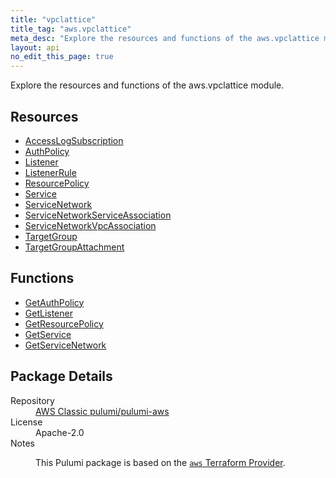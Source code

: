 ```yaml
---
title: "vpclattice"
title_tag: "aws.vpclattice"
meta_desc: "Explore the resources and functions of the aws.vpclattice module."
layout: api
no_edit_this_page: true
---
```


<!-- WARNING: this file was generated by Pulumi Docs Generator. -->
<!-- Do not edit by hand unless you're certain you know what you are doing! -->

Explore the resources and functions of the aws.vpclattice module.

<h2 id="resources">Resources</h2>
<ul class="api">
    <li><a href="accesslogsubscription/" title="AccessLogSubscription"><span class="api-symbol api-symbol--resource"></span>AccessLogSubscription</a></li>
    <li><a href="authpolicy/" title="AuthPolicy"><span class="api-symbol api-symbol--resource"></span>AuthPolicy</a></li>
    <li><a href="listener/" title="Listener"><span class="api-symbol api-symbol--resource"></span>Listener</a></li>
    <li><a href="listenerrule/" title="ListenerRule"><span class="api-symbol api-symbol--resource"></span>ListenerRule</a></li>
    <li><a href="resourcepolicy/" title="ResourcePolicy"><span class="api-symbol api-symbol--resource"></span>ResourcePolicy</a></li>
    <li><a href="service/" title="Service"><span class="api-symbol api-symbol--resource"></span>Service</a></li>
    <li><a href="servicenetwork/" title="ServiceNetwork"><span class="api-symbol api-symbol--resource"></span>ServiceNetwork</a></li>
    <li><a href="servicenetworkserviceassociation/" title="ServiceNetworkServiceAssociation"><span class="api-symbol api-symbol--resource"></span>ServiceNetworkServiceAssociation</a></li>
    <li><a href="servicenetworkvpcassociation/" title="ServiceNetworkVpcAssociation"><span class="api-symbol api-symbol--resource"></span>ServiceNetworkVpcAssociation</a></li>
    <li><a href="targetgroup/" title="TargetGroup"><span class="api-symbol api-symbol--resource"></span>TargetGroup</a></li>
    <li><a href="targetgroupattachment/" title="TargetGroupAttachment"><span class="api-symbol api-symbol--resource"></span>TargetGroupAttachment</a></li>
</ul>

<h2 id="functions">Functions</h2>
<ul class="api">
    <li><a href="getauthpolicy/" title="GetAuthPolicy"><span class="api-symbol api-symbol--function"></span>GetAuthPolicy</a></li>
    <li><a href="getlistener/" title="GetListener"><span class="api-symbol api-symbol--function"></span>GetListener</a></li>
    <li><a href="getresourcepolicy/" title="GetResourcePolicy"><span class="api-symbol api-symbol--function"></span>GetResourcePolicy</a></li>
    <li><a href="getservice/" title="GetService"><span class="api-symbol api-symbol--function"></span>GetService</a></li>
    <li><a href="getservicenetwork/" title="GetServiceNetwork"><span class="api-symbol api-symbol--function"></span>GetServiceNetwork</a></li>
</ul>

<h2 id="package-details">Package Details</h2>
<dl class="package-details">
	<dt>Repository</dt>
	<dd><a href="https://github.com/pulumi/pulumi-aws">AWS Classic pulumi/pulumi-aws</a></dd>
	<dt>License</dt>
	<dd>Apache-2.0</dd>
	<dt>Notes</dt>
	<dd><p>This Pulumi package is based on the <a href="https://github.com/hashicorp/terraform-provider-aws"><code>aws</code> Terraform Provider</a>.</p>
</dd>
</dl>

